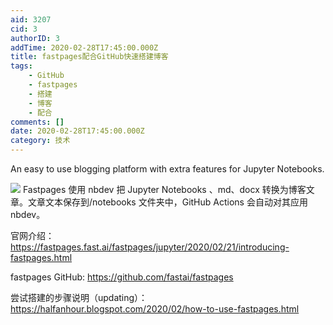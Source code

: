 ```yaml
---
aid: 3207
cid: 3
authorID: 3
addTime: 2020-02-28T17:45:00.000Z
title: fastpages配合GitHub快速搭建博客
tags:
    - GitHub
    - fastpages
    - 搭建
    - 博客
    - 配合
comments: []
date: 2020-02-28T17:45:00.000Z
category: 技术
---
```


An easy to use blogging platform with extra features for Jupyter Notebooks.

![](https://github.com/fastai/fastpages/raw/master/images/diagram.png) Fastpages 使用 nbdev 把 Jupyter Notebooks 、md、docx 转换为博客文章。文章文本保存到/notebooks 文件夹中，GitHub Actions 会自动对其应用 nbdev。

官网介绍：https://fastpages.fast.ai/fastpages/jupyter/2020/02/21/introducing-fastpages.html

fastpages GitHub: https://github.com/fastai/fastpages

尝试搭建的步骤说明（updating）：https://halfanhour.blogspot.com/2020/02/how-to-use-fastpages.html
